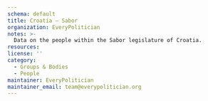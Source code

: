 ```yaml
---
schema: default
title: Croatia — Sabor
organization: EveryPolitician
notes: >-
  Data on the people within the Sabor legislature of Croatia.
resources:
license: ''
category:
  - Groups & Bodies
  - People
maintainer: EveryPolitician
maintainer_email: team@everypolitician.org
---
```


